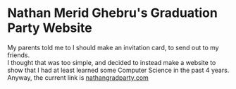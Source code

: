 # Nathan Merid Ghebru's Graduation Party Website
My parents told me to I should make an invitation card, to send out to my friends.\
I thought that was too simple, and decided to instead make a website
to show that I had at least learned some Computer Science in the past 4 years.\
Anyway, the current link is [nathangradparty.com](nathangradparty.com)
